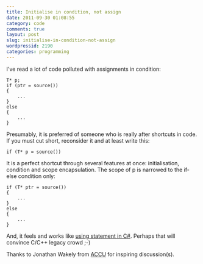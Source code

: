 ```yaml
---
title: Initialise in condition, not assign
date: 2011-09-30 01:08:55
category: code
comments: true
layout: post
slug: initialise-in-condition-not-assign
wordpressid: 2190
categories: programming
---
```


I've read a lot of code polluted with assignments in condition:


``` 
T* p;
if (ptr = source())
{
    ...
}
else
{
    ...
}
```


Presumably, it is preferred of someone who is really after shortcuts in code. If you must cut short, reconsider it and at least write this:
    
```
if (T* p = source())
```


It is a perfect shortcut through several features at once: initialisation, condition and scope encapsulation. The scope of p is narrowed to the if-else condition only:

    
```
if (T* ptr = source())
{
    ...
}
else
{
    ...
}
```


And, it feels and works like [using statement in C#](http://msdn.microsoft.com/en-us/library/yh598w02%28v=VS.100%29.aspx). Perhaps that will convince C/C++ legacy crowd ;-)


Thanks to Jonathan Wakely from [ACCU](http://accu.org) for inspiring discussion(s).
